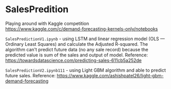 # SalesPredition
Playing around with Kaggle competition https://www.kaggle.com/c/demand-forecasting-kernels-only/notebooks

```SalesPredictionV1.ipynb``` - using LSTM and linear regression model (OLS — Ordinary Least Squares) and calculate the Adjusted R-squared. The algorithm can't predict future data (no any sale record) because the predicted value is sum of the sales and output of model.
Reference: https://towardsdatascience.com/predicting-sales-611cb5a252de

```SalesPredictionV2.ipynb111``` - using Light GBM algorithm and able to predict future sales. Reference: https://www.kaggle.com/ashishpatel26/light-gbm-demand-forecasting
